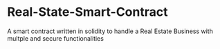 # Real-State-Smart-Contract
 A smart contract written in solidity to handle a  Real Estate Business with multple and secure functionalities 

